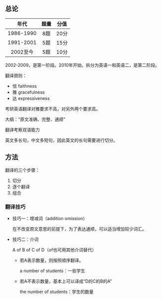 ## 总论

|年代|题量|分值|
|:---:|:---:|:---:|
|1986-1990|8题|20分|
|1991-2001|5题|15分|
|2002至今|5题|10分|

2002-2009，是第一阶段。2010年开始，拆分为英语一和英语二，是第二阶段。

翻译原则：

- 信 faithness
- 雅 gracefulness
- 达 expressiveness

考研英语翻译对雅要求不高，对另外两个要求高。

大纲：“原文准确、完整、通顺”

翻译考察双语能力

英文多长句，中文多短句，因此英文的长句需要进行切分。

## 方法

翻译的三个步骤：
1. 切分
2. 逐个翻译
3. 组合

### 翻译技巧

- 技巧一：增减词（addition omission）

    在不改变原文意思的前提下，为了表达通顺，可以适当增加较少词汇。

- 技巧二：介词

    A of B of C of D（of也可用其他介词替代）

    - 若A表示数量，则按照顺序翻译。

        a number of students：一些学生

    - 若A不表示数量，基本上可以译成“D的C的B的A”

        the number of students：学生的数量
